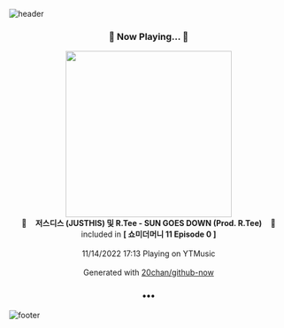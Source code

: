 ![header](https://capsule-render.vercel.app/api?type=wave&height=170&section=header&text=Hi.%20I'm%20SHIFT&fontColor=090707&fontAlignX=45&fontAlignY=65&fontSize=100)

<h3 align="center">🎵 Now Playing... 🎵</h3>
<p align="center">
  <a href="https://music.youtube.com/watch?v=Qet5daXv06Q">
    <img width="300" src="https://lh3.googleusercontent.com/W8CUpcgcAB5g8jhZN5-W8OjNI4L7T7p_gBMHfwcP12gU56E1izY06BXcC9_E1-es6JZ4TTaWw_h_BubX">
  </a>
  <br>
  🎵&nbsp&nbsp&nbsp <b>저스디스 (JUSTHIS) 및 R.Tee - SUN GOES DOWN (Prod. R.Tee)</b> &nbsp&nbsp&nbsp🎵
  <br>
  included in <b>[ 쇼미더머니 11 Episode 0 ]</b>
  
  <br />
  <br />
  11/14/2022 17:13 Playing on YTMusic
  <br />
  <br />
  Generated with <a href="https://github.com/20chan/github-now">20chan/github-now</a>
</p>

<h3 align="center">•••</h3>

![footer](https://capsule-render.vercel.app/api?type=wave&height=150&section=footer)
